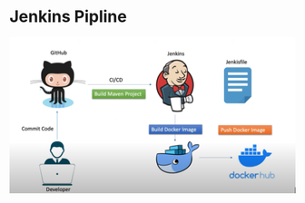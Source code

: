 # Jenkins Pipline
<img src="https://github.com/skandermenzli/devops-pipline/blob/main/tempsnip.png">

